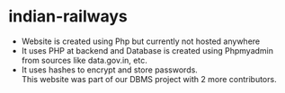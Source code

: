 # indian-railways
<ul>
<li>Website is created using Php but currently not hosted anywhere</li>
<li>It uses PHP at backend and Database is created using Phpmyadmin from sources like data.gov.in, etc.</li>
<li>It uses hashes to encrypt and store passwords.</li>
This website was part of our DBMS project with 2 more contributors.
</ul>

